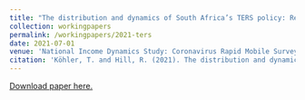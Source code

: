 ```yaml
---
title: "The distribution and dynamics of South Africa’s TERS policy: Results from NIDS-CRAM Waves 1 to 5"
collection: workingpapers
permalink: /workingpapers/2021-ters
date: 2021-07-01
venue: 'National Income Dynamics Study: Coronavirus Rapid Mobile Survey Wave 5 Policy Paper'
citation: 'Köhler, T. and Hill, R. (2021). The distribution and dynamics of South Africa’s TERS policy: Results from NIDS-CRAM Waves 1 to 5. National Income Dynamics Study: Coronavirus Rapid Mobile Survey Wave 5 Policy Paper.'
---
```

[Download paper here.](https://cramsurvey.org/wp-content/uploads/2021/07/7.-Kohler-T-_-Hill-R.-2021.-The-distribution-and-dynamics-of-South-Africa’s-TERS-policy-Results-from-NIDS-CRAM-WAves-1-to-5.pdf)



